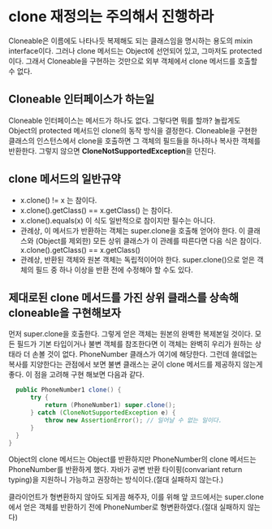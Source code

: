 # clone 재정의는 주의해서 진행하라
Cloneable은 이름에도 나타나듯 복제해도 되는 클래스임을 명시하는 용도의 mixin interface이다. 그러나 clone 메서드는 Object에 선언되어 있고, 그마저도 protected이다. 그래서 Cloneable을 구현하는 것만으로 외부 객체에서 clone 메서드를 호출할 수 없다.

## Cloneable 인터페이스가 하는일
Cloneable 인터페이스는 메서드가 하나도 없다. 그렇다면 뭐를 할까? 놀랍게도 Object의 protected 메서드인 clone의 동작 방식을 결정한다. Cloneable을 구현한 클래스의 인스턴스에서 clone을 호출하면 그 객체의 필드들을 하나하나 복사한 객체를 반환한다. 그렇지 않으면 **CloneNotSupportedException**을 던진다.

## clone 메서드의 일반규약
* x.clone() != x 는 참이다.
* x.clone().getClass() == x.getClass() 는 참이다.
* x.clone().equals(x) 이 식도 일반적으로 참이지만 필수는 아니다.
* 관례상, 이 메서드가 반환하는 객체는 super.clone을 호출해 얻어야 한다. 이 클래스와 (Object를 제외한) 모든 상위 클래스가 이 관례를 따른다면 다음 식은 참이다. x.clone().getClass() == x.getClass()
* 관례상, 반환된 객체와 원본 객체는 독립적이어야 한다. super.clone()으로 얻은 객체의 필드 중 하나 이상을 반환 전에 수정해야 할 수도 있다.

## 제대로된 clone 메서드를 가진 상위 클래스를 상속해 cloneable을 구현해보자
먼저 super.clone을 호출한다. 그렇게 얻은 객체는 원본의 완벽한 복제본일 것이다. 모든 필드가 기본 타입이거나 불변 객체를 참조한다면 이 객체는 완벽히 우리가 원하는 상태라 더 손볼 것이 없다. PhoneNumber 클래스가 여기에 해당한다. 그런데 쓸데없는 복사를 지양한다는 관점에서 보면 불변 클래스는 굳이 clone 메서드를 제공하지 않는게 좋다. 이 점을 고려해 구현 해보면 다음과 같다.
```java
  public PhoneNumber1 clone() {
	  try {
		  return (PhoneNumber1) super.clone();
	  } catch (CloneNotSupportedException e) {
		  throw new AssertionError(); // 일어날 수 없는 일이다.
	  }
  }
}
```
Object의 clone 메서드는 Object를 반환하지만 PhoneNumber의 clone 메서드는 PhoneNumber를 반환하게 했다. 자바가 공변 반환 타이핑(convariant return typing)을 지원하니 가능하고 권장하는 방식이다.(절대 실패하지 않는다.)

클라이언트가 형변환하지 않아도 되게끔 해주자, 이를 위해 앞 코드에서는 super.clone에서 얻은 객체를 반환하기 전에 PhoneNumber로 형변환하였다.(절대 실패하지 않는다)